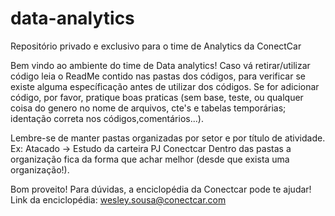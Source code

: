 # data-analytics
Repositório privado e exclusivo para o time de Analytics da ConectCar

Bem vindo ao ambiente do time de Data analytics!
Caso vá retirar/utilizar código leia o ReadMe contido nas pastas dos códigos, para verificar se existe alguma específicação antes de utilizar dos códigos. 
Se for adicionar código, por favor, pratique boas praticas (sem base, teste, ou qualquer coisa do genero no nome de arquivos, cte's e tabelas temporárias; identação correta nos códigos,comentários...).

Lembre-se de manter pastas organizadas por setor e por título de atividade. Ex: Atacado -> Estudo da carteira PJ Conectcar
Dentro das pastas a organização fica da forma que achar melhor (desde que exista uma organização!).

Bom proveito! Para dúvidas, a enciclopédia da Conectcar pode te ajudar! Link da enciclopédia: wesley.sousa@conectcar.com
